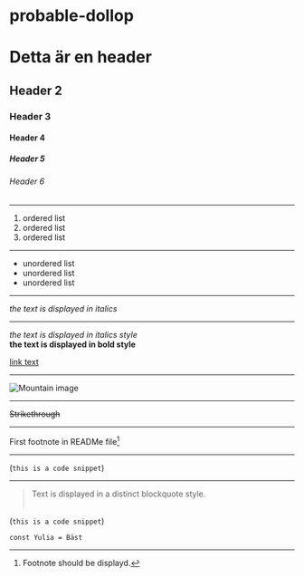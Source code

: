 # probable-dollop

# Detta är en header
## Header 2
### Header 3
#### Header 4
##### Header 5
###### Header 6
___
1. ordered list
2. ordered list
3. ordered list
___
* unordered list
* unordered list
* unordered list
___
*the text is displayed in italics*
___


*the text is displayed in italics style*<br>
**the text is displayed in bold style**

[link text](http://example.com)
___


![Mountain image](https://mdg.imgix.net/assets/images/san-juan-mountains.jpg?auto=format&fit=clip&q=40&w=1080)
___
~~Strikethrough~~

___
First footnote in READMe file[^1]
[^1]: Footnote should be displayd.
___

(`this is a code snippet`)
___




> Text is displayed in a distinct blockquote style.<br><br>

(`this is a code snippet`)

[^1]: Footnote should be displayd.
=======
```
const Yulia = Bäst
```

[^1]: Footnote should be displayd.

